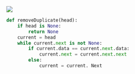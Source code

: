 ![](https://backend.seek.onlinedegree.iitm.ac.in/23t2_cs2002/assets/img/W3LC1NN.png)
```python
def removeDuplicate(head):
    if head is None:
        return None
    current = head
    while current.next is not None:
        if current.data == current.next.data:
            current.next = current.next.next
        else:
            current = current. Next
```
